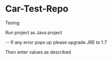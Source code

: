 # Car-Test-Repo


Tesing:

Run project as Java project

-- If any error pops up please upgrade JRE to 1.7

Then enter values as described
